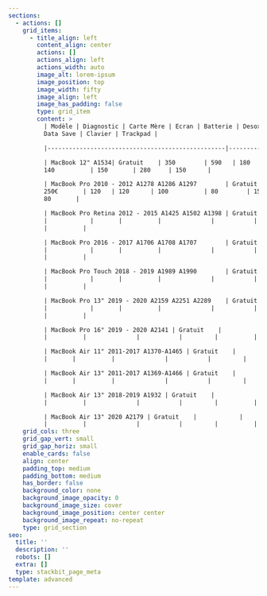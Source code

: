 ```yaml
---
sections:
  - actions: []
    grid_items:
      - title_align: left
        content_align: center
        actions: []
        actions_align: left
        actions_width: auto
        image_alt: lorem-ipsum
        image_position: top
        image_width: fifty
        image_align: left
        image_has_padding: false
        type: grid_item
        content: >
          | Modèle | Diagnostic | Carte Mère | Ecran | Batterie | Desoxydation |
          Data Save | Clavier | Trackpad |

          |--------------------------------------------------|------------|------------|-------|----------|--------------|-----------|---------|----------|

          | MacBook 12" A1534| Gratuit    | 350        | 590   | 180      |
          140          | 150       | 280     | 150      |

          | MacBook Pro 2010 - 2012 A1278 A1286 A1297        | Gratuit    |
          250€       | 120   | 120      | 100          | 80        | 150     |
          80       |

          | MacBook Pro Retina 2012 - 2015 A1425 A1502 A1398 | Gratuit   
          |            |       |          |              |           |        
          |          |

          | MacBook Pro 2016 - 2017 A1706 A1708 A1707        | Gratuit   
          |            |       |          |              |           |        
          |          |

          | MacBook Pro Touch 2018 - 2019 A1989 A1990        | Gratuit   
          |            |       |          |              |           |        
          |          |

          | MacBook Pro 13" 2019 - 2020 A2159 A2251 A2289    | Gratuit   
          |            |       |          |              |           |        
          |          |

          | MacBook Pro 16" 2019 - 2020 A2141 | Gratuit    |            |      
          |          |              |           |         |          |

          | MacBook Air 11" 2011-2017 A1370-A1465 | Gratuit    |           
          |       |          |              |           |         |          |

          | MacBook Air 13" 2011-2017 A1369-A1466 | Gratuit    |           
          |       |          |              |           |         |          |

          | MacBook Air 13" 2018-2019 A1932 | Gratuit    |            |      
          |          |              |           |         |          |

          | MacBook Air 13" 2020 A2179 | Gratuit    |            |      
          |          |              |           |         |          |
    grid_cols: three
    grid_gap_vert: small
    grid_gap_horiz: small
    enable_cards: false
    align: center
    padding_top: medium
    padding_bottom: medium
    has_border: false
    background_color: none
    background_image_opacity: 0
    background_image_size: cover
    background_image_position: center center
    background_image_repeat: no-repeat
    type: grid_section
seo:
  title: ''
  description: ''
  robots: []
  extra: []
  type: stackbit_page_meta
template: advanced
---
```

